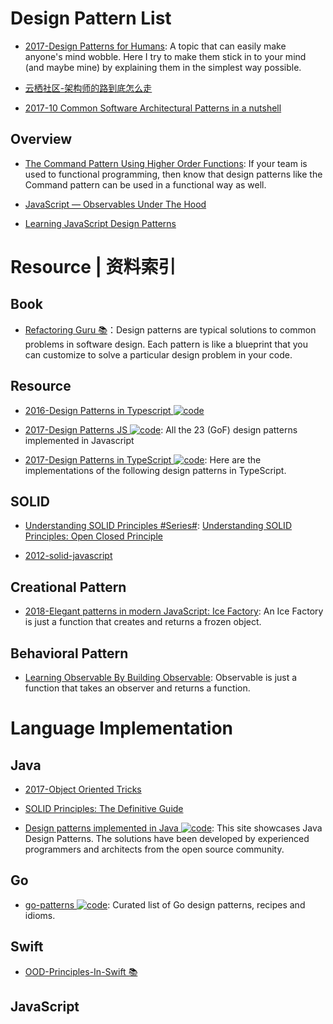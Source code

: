 # Design Pattern List

- [2017-Design Patterns for Humans](https://github.com/kamranahmedse/design-patterns-for-humans): A topic that can easily make anyone's mind wobble. Here I try to make them stick in to your mind (and maybe mine) by explaining them in the simplest way possible.

- [云栖社区-架构师的路到底怎么走](https://www.zhihu.com/question/40520339/answer/250338569)

- [2017-10 Common Software Architectural Patterns in a nutshell](https://parg.co/bD3)

## Overview

- [The Command Pattern Using Higher Order Functions](https://parg.co/U82): If your team is used to functional programming, then know that design patterns like the Command pattern can be used in a functional way as well.

- [JavaScript — Observables Under The Hood](https://netbasal.com/javascript-observables-under-the-hood-2423f760584#.ihd02lckm)

- [Learning JavaScript Design Patterns](https://addyosmani.com/resources/essentialjsdesignpatterns/book/#revealingmodulepatternjavascript)

# Resource | 资料索引

## Book

- [Refactoring Guru 📚](https://refactoringguru.cn/design-patterns/what-is-pattern)：Design patterns are typical solutions to common problems in software design. Each pattern is like a blueprint that you can customize to solve a particular design problem in your code.

## Resource

- [2016-Design Patterns in Typescript ![code](https://shorturl.at/dlxyK)](https://github.com/gztchan/design-patterns-in-typescript)

- [2017-Design Patterns JS ![code](https://shorturl.at/dlxyK)](https://github.com/fbeline/Design-Patterns-JS/): All the 23 (GoF) design patterns implemented in Javascript

- [2017-Design Patterns in TypeScript ![code](https://shorturl.at/dlxyK)](https://parg.co/Ui8): Here are the implementations of the following design patterns in TypeScript.

## SOLID

- [Understanding SOLID Principles #Series#](https://parg.co/U6m): [Understanding SOLID Principles: Open Closed Principle](https://parg.co/U6m)

- [2012-solid-javascript](http://aspiringcraftsman.com/2012/01/22/solid-javascript-the-dependency-inversion-principle/)

## Creational Pattern

- [2018-Elegant patterns in modern JavaScript: Ice Factory](https://medium.freecodecamp.org/elegant-patterns-in-modern-javascript-ice-factory-4161859a0eee): An Ice Factory is just a function that creates and returns a frozen object.

## Behavioral Pattern

- [Learning Observable By Building Observable](https://medium.com/@benlesh/learning-observable-by-building-observable-d5da57405d87): Observable is just a function that takes an observer and returns a function.

# Language Implementation

## Java

- [2017-Object Oriented Tricks](https://hackernoon.com/oo-tricks-the-art-of-command-query-separation-9343e50a3de0)

- [SOLID Principles: The Definitive Guide](https://parg.co/Uk6)

- [Design patterns implemented in Java ![code](https://shorturl.at/dlxyK)](https://cubox.pro/c/HMaeaL): This site showcases Java Design Patterns. The solutions have been developed by experienced programmers and architects from the open source community.

## Go

- [go-patterns ![code](https://shorturl.at/dlxyK)](https://github.com/tmrts/go-patterns): Curated list of Go design patterns, recipes and idioms.

## Swift

- [OOD-Principles-In-Swift 📚](https://github.com/ochococo/OOD-Principles-In-Swift)

## JavaScript
